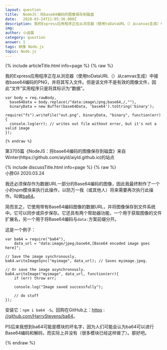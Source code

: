 ```yaml
---
layout: question
title:  NodeJS：将base64编码的图像保存到磁盘
date:   2020-03-24T11:05:36.000Z
description: 我的Express应用程序正在从浏览器（使用toDataURL（）从canvas生成）中接收base64编码的PNG，并将其写入文件。但是该文件不是有效的...
img: 
author: 小卤蛋
category: question
answer: 1
tags: 映像 Node.js
topic: Node.js
---
```

<div class="article-root">
  <div class="article">
    {% include articleTitle.html info=page %}
    {% raw %}
    <div class="article-content"><p><font style="vertical-align: inherit;"><font style="vertical-align: inherit;">我的Express应用程序正在从浏览器（使用toDataURL（）从canvas生成）中接收base64编码的PNG，并将其写入文件。</font><font style="vertical-align: inherit;">但是该文件不是有效的图像文件，因此“文件”实用程序只是将其标识为“数据”。</font></font></p>

<pre><code>var body = req.rawBody,<font></font>
  base64Data = body.replace(/^data:image\/png;base64,/,""),<font></font>
  binaryData = new Buffer(base64Data, 'base64').toString('binary');<font></font>
<font></font>
require("fs").writeFile("out.png", binaryData, "binary", function(err) {<font></font>
  console.log(err); // writes out file without error, but it's not a valid image<font></font>
});<font></font>
</code></pre></div>
    {% endraw %}
  </div>
  <p class="winter_mark">第3705篇《NodeJS：将base64编码的图像保存到磁盘》来自Winter(https://github.com/aiyld/aiyld.github.io)的站点</p>
  <div class="discuss-wrapper">
    {% include discussTitle.html info=page %}
    {% raw %}
    <div class="discuss-list">
    <div class="discuss-item">
        <div class="discuss-parent">
          <div class="discuss-meta">
            <span class="discuss-user">小胖Gil</span>
            <span class="discuss-time">2020.03.24</span>
          </div>
          <div class="discuss-comment"><p><font style="vertical-align: inherit;"><font style="vertical-align: inherit;">我还必须保存作为数据URL一部分的Base64编码的图像，因此我最终制作了一个小的npm模块来执行此操作，以防万一我（或其他人）将来需要再次执行此操作。</font><font style="vertical-align: inherit;">叫做</font></font><a href="https://www.npmjs.com/package/ba64" rel="noreferrer"><font style="vertical-align: inherit;"><font style="vertical-align: inherit;">ba64</font></font></a><font style="vertical-align: inherit;"><font style="vertical-align: inherit;">。</font></font></p>

<p><font style="vertical-align: inherit;"><font style="vertical-align: inherit;">简而言之，它使用带有Base64编码图像的数据URL，并将图像保存到文件系统中。</font><font style="vertical-align: inherit;">它可以同步或异步保存。</font><font style="vertical-align: inherit;">它还具有两个帮助器功能，一个用于获取图像的文件扩展名，另一个用于将Base64编码与</font></font><code>data:</code><font style="vertical-align: inherit;"><font style="vertical-align: inherit;">方案前缀</font><font style="vertical-align: inherit;">分开</font><font style="vertical-align: inherit;">。</font></font></p>

<p><font style="vertical-align: inherit;"><font style="vertical-align: inherit;">这是一个例子：</font></font></p>

<pre><code>var ba64 = require("ba64"),<font></font>
    data_url = "data:image/jpeg;base64,[Base64 encoded image goes here]";<font></font>
<font></font>
// Save the image synchronously.<font></font>
ba64.writeImageSync("myimage", data_url); // Saves myimage.jpeg.<font></font>
<font></font>
// Or save the image asynchronously.<font></font>
ba64.writeImage("myimage", data_url, function(err){<font></font>
    if (err) throw err;<font></font>
<font></font>
    console.log("Image saved successfully");<font></font>
<font></font>
    // do stuff<font></font>
});<font></font>
</code></pre>

<p><font style="vertical-align: inherit;"><font style="vertical-align: inherit;">安装它：</font></font><code>npm i ba64 -S</code><font style="vertical-align: inherit;"><font style="vertical-align: inherit;">。</font><font style="vertical-align: inherit;">回购在GitHub上：</font></font><a href="https://github.com/HarryStevens/ba64" rel="noreferrer"><font style="vertical-align: inherit;"><font style="vertical-align: inherit;">https</font></font></a><font style="vertical-align: inherit;"><font style="vertical-align: inherit;"> : </font><a href="https://github.com/HarryStevens/ba64" rel="noreferrer"><font style="vertical-align: inherit;">//github.com/HarryStevens/ba64</font></a><font style="vertical-align: inherit;">。</font></font></p>

<p><font style="vertical-align: inherit;"><font style="vertical-align: inherit;">PS后来我想到ba64可能是模块的坏名字，因为人们可能会认为ba64可以进行Base64编码和解码，而实际上并没有（很多模块已经这样做了）。</font><font style="vertical-align: inherit;">那好吧。</font></font></p></div>
        </div></div>
    </div>
    {% endraw %}
  </div>
<div>
